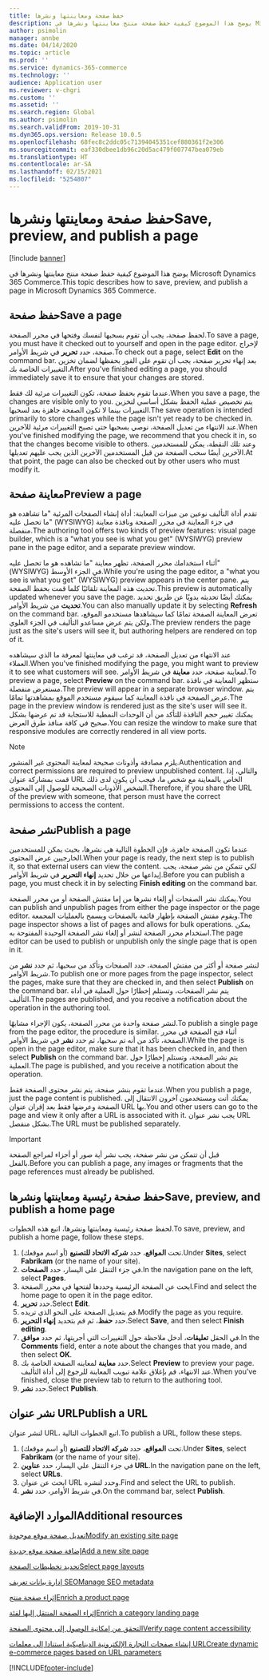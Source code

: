 ```yaml
---
title: حفظ صفحة ومعاينتها ونشرها
description: يوضح هذا الموضوع كيفية حفظ صفحة منتج معاينتها ونشرها في Microsoft Dynamics 365 Commerce.
author: psimolin
manager: annbe
ms.date: 04/14/2020
ms.topic: article
ms.prod: ''
ms.service: dynamics-365-commerce
ms.technology: ''
audience: Application user
ms.reviewer: v-chgri
ms.custom: ''
ms.assetid: ''
ms.search.region: Global
ms.author: psimolin
ms.search.validFrom: 2019-10-31
ms.dyn365.ops.version: Release 10.0.5
ms.openlocfilehash: 68fec8c2ddc05c71394045351cef880361f2e306
ms.sourcegitcommit: eaf330dbee1db96c20d5ac479f007747bea079eb
ms.translationtype: HT
ms.contentlocale: ar-SA
ms.lasthandoff: 02/15/2021
ms.locfileid: "5254807"
---
```

# <a name="save-preview-and-publish-a-page"></a><span data-ttu-id="10045-103">حفظ صفحة ومعاينتها ونشرها</span><span class="sxs-lookup"><span data-stu-id="10045-103">Save, preview, and publish a page</span></span>

[!include [banner](includes/banner.md)]

<span data-ttu-id="10045-104">يوضح هذا الموضوع كيفية حفظ صفحة منتج معاينتها ونشرها في Microsoft Dynamics 365 Commerce.</span><span class="sxs-lookup"><span data-stu-id="10045-104">This topic describes how to save, preview, and publish a page in Microsoft Dynamics 365 Commerce.</span></span>

## <a name="save-a-page"></a><span data-ttu-id="10045-105">حفظ صفحة</span><span class="sxs-lookup"><span data-stu-id="10045-105">Save a page</span></span>

<span data-ttu-id="10045-106">لحفظ صفحة، يجب أن تقوم بسحبها لنفسك وفتحها في محرر الصفحة.</span><span class="sxs-lookup"><span data-stu-id="10045-106">To save a page, you must have it checked out to yourself and open in the page editor.</span></span> <span data-ttu-id="10045-107">لإخراج صفحة، حدد **تحرير** في شريط الأوامر.</span><span class="sxs-lookup"><span data-stu-id="10045-107">To check out a page, select **Edit** on the command bar.</span></span> <span data-ttu-id="10045-108">بعد إنهاء تحرير صفحة، يجب أن تقوم على الفور بحفظها لضمان تخزين التغييرات الخاصة بك.</span><span class="sxs-lookup"><span data-stu-id="10045-108">After you've finished editing a page, you should immediately save it to ensure that your changes are stored.</span></span>

<span data-ttu-id="10045-109">عندما تقوم بحفظ صفحة، تكون التغييرات مرئية لك فقط.</span><span class="sxs-lookup"><span data-stu-id="10045-109">When you save a page, the changes are visible only to you.</span></span> <span data-ttu-id="10045-110">يتم تخصيص عملية الحفظ بشكل أساسي لتخزين التغييرات بينما لا تكون الصفحة جاهزة بعد لسحبها.</span><span class="sxs-lookup"><span data-stu-id="10045-110">The save operation is intended primarily to store changes while the page isn't yet ready to be checked in.</span></span> <span data-ttu-id="10045-111">عند الانتهاء من تعديل الصفحة، نوصي بسحبها حتى تصبح التغييرات مرئية للآخرين.</span><span class="sxs-lookup"><span data-stu-id="10045-111">When you've finished modifying the page, we recommend that you check it in, so that the changes become visible to others.</span></span> <span data-ttu-id="10045-112">وعند تلك النقطة، يمكن للمستخدمين الآخرين أيضًا سحب الصفحة من قبل المستخدمين الآخرين الذين يجب عليهم تعديلها.</span><span class="sxs-lookup"><span data-stu-id="10045-112">At that point, the page can also be checked out by other users who must modify it.</span></span>

## <a name="preview-a-page"></a><span data-ttu-id="10045-113">معاينة صفحة</span><span class="sxs-lookup"><span data-stu-id="10045-113">Preview a page</span></span>

<span data-ttu-id="10045-114">تقدم أداة التأليف نوعين من ميزات المعاينة: أداة إنشاء الصفحات المرئية "ما تشاهده هو ما تحصل عليه" (WYSIWYG) في جزء المعاينة في محرر الصفحة ونافذة معاينة منفصلة.</span><span class="sxs-lookup"><span data-stu-id="10045-114">The authoring tool offers two kinds of preview features: visual page builder, which is a "what you see is what you get" (WYSIWYG) preview pane in the page editor, and a separate preview window.</span></span>

<span data-ttu-id="10045-115">أثناء استخدامك محرر الصفحة، تظهر معاينة "ما تشاهده هو ما تحصل عليه" (WYSIWYG) في الجزء الأوسط.</span><span class="sxs-lookup"><span data-stu-id="10045-115">While you're using the page editor, a "what you see is what you get" (WYSIWYG) preview appears in the center pane.</span></span> <span data-ttu-id="10045-116">يتم تحديث هذه المعاينة تلقائيًا كلما قمت بحفظ الصفحة.</span><span class="sxs-lookup"><span data-stu-id="10045-116">This preview is automatically updated whenever you save the page.</span></span> <span data-ttu-id="10045-117">يمكنك أيضًا تحديثه يدويًا عن طريق تحديد **تحديث** من شريط الأوامر.</span><span class="sxs-lookup"><span data-stu-id="10045-117">You can also manually update it by selecting **Refresh** on the command bar.</span></span> <span data-ttu-id="10045-118">تعرض المعاينة الصفحة تمامًا كما سيشاهدها مستخدمو الموقع، ولكن يتم عرض مساعدو التأليف في الجزء العلوي.</span><span class="sxs-lookup"><span data-stu-id="10045-118">The preview renders the page just as the site's users will see it, but authoring helpers are rendered on top of it.</span></span>

<span data-ttu-id="10045-119">عند الانتهاء من تعديل الصفحة، قد ترغب في معاينتها لمعرفة ما الذي سيشاهده العملاء.</span><span class="sxs-lookup"><span data-stu-id="10045-119">When you've finished modifying the page, you might want to preview it to see what customers will see.</span></span> <span data-ttu-id="10045-120">لمعاينة صفحة، حدد **معاينة** في شريط الأوامر.</span><span class="sxs-lookup"><span data-stu-id="10045-120">To preview a page, select **Preview** on the command bar.</span></span> <span data-ttu-id="10045-121">ستظهر المعاينة في نافذة مستعرض منفصلة.</span><span class="sxs-lookup"><span data-stu-id="10045-121">The preview will appear in a separate browser window.</span></span> <span data-ttu-id="10045-122">يتم عرض الصفحة في نافذة المعاينة كما سيقوم مستخدم الموقع بمشاهدتها تمامًا.</span><span class="sxs-lookup"><span data-stu-id="10045-122">The page in the preview window is rendered just as the site's user will see it.</span></span> <span data-ttu-id="10045-123">يمكنك تغيير حجم النافذة للتأكد من أن الوحدات النمطية للاستجابة قد تم عرضها بشكل صحيح في كافة منافذ طرق العرض.</span><span class="sxs-lookup"><span data-stu-id="10045-123">You can resize the window to make sure that responsive modules are correctly rendered in all view ports.</span></span>

> [!NOTE]
> <span data-ttu-id="10045-124">يلزم مصادقة وأذونات صحيحة لمعاينة المحتوى غير المنشور.</span><span class="sxs-lookup"><span data-stu-id="10045-124">Authentication and correct permissions are required to preview unpublished content.</span></span> <span data-ttu-id="10045-125">والتالي، إذا قمت بمشاركة عنوان URL الخاص بالمعاينة مع شخص ما، فيجب أن يكون لدى ذلك الشخص الأذونات الصحيحة للوصول إلى المحتوى.</span><span class="sxs-lookup"><span data-stu-id="10045-125">Therefore, if you share the URL of the preview with someone, that person must have the correct permissions to access the content.</span></span>

## <a name="publish-a-page"></a><span data-ttu-id="10045-126">نشر صفحة</span><span class="sxs-lookup"><span data-stu-id="10045-126">Publish a page</span></span>

<span data-ttu-id="10045-127">عندما تكون الصفحة جاهزة، فإن الخطوة التالية هي نشرها، بحيث يمكن للمستخدمين الخارجيين عرض المحتوى.</span><span class="sxs-lookup"><span data-stu-id="10045-127">When your page is ready, the next step is to publish it, so that external users can view the content.</span></span> <span data-ttu-id="10045-128">لكي تتمكن من نشر صفحة، يجب إيداعها من خلال تحديد **إنهاء التحرير** في شريط الأوامر.</span><span class="sxs-lookup"><span data-stu-id="10045-128">Before you can publish a page, you must check it in by selecting **Finish editing** on the command bar.</span></span>

<span data-ttu-id="10045-129">يمكنك نشر الصفحات أو إلغاء نشرها من إما مفتش الصفحة أو من محرر الصفحة.</span><span class="sxs-lookup"><span data-stu-id="10045-129">You can publish and unpublish pages from either the page inspector or the page editor.</span></span> <span data-ttu-id="10045-130">ويقوم مفتش الصفحة بإظهار قائمة بالصفحات ويسمح بالعمليات المجمعة.</span><span class="sxs-lookup"><span data-stu-id="10045-130">The page inspector shows a list of pages and allows for bulk operations.</span></span> <span data-ttu-id="10045-131">يمكن استخدام محرر الصفحة لنشر أو إلغاء نشر الصفحة الوحيدة المفتوحة به.</span><span class="sxs-lookup"><span data-stu-id="10045-131">The page editor can be used to publish or unpublish only the single page that is open in it.</span></span>

<span data-ttu-id="10045-132">لنشر صفحة أو أكثر من مفتش الصفحة، حدد الصفحات وتأكد من سحبها، ثم حدد **نشر** من شريط الأوامر.</span><span class="sxs-lookup"><span data-stu-id="10045-132">To publish one or more pages from the page inspector, select the pages, make sure that they are checked in, and then select **Publish** on the command bar.</span></span> <span data-ttu-id="10045-133">يتم نشر الصفحات، وتستلم إخطارًا حول العملية في أداة التأليف.</span><span class="sxs-lookup"><span data-stu-id="10045-133">The pages are published, and you receive a notification about the operation in the authoring tool.</span></span>

<span data-ttu-id="10045-134">لنشر صفحة واحدة من محرر الصفحة، يكون الإجراء مشابهًا.</span><span class="sxs-lookup"><span data-stu-id="10045-134">To publish a single page from the page editor, the procedure is similar.</span></span> <span data-ttu-id="10045-135">أثناء فتح الصفحة في محرر الصفحة، تأكد من أنه تم سحبها، ثم حدد **نشر** في شريط الأوامر.</span><span class="sxs-lookup"><span data-stu-id="10045-135">While the page is open in the page editor, make sure that it has been checked in, and then select **Publish** on the command bar.</span></span> <span data-ttu-id="10045-136">يتم نشر الصفحة، وتستلم إخطارًا حول العملية.</span><span class="sxs-lookup"><span data-stu-id="10045-136">The page is published, and you receive a notification about the operation.</span></span>

<span data-ttu-id="10045-137">عندما تقوم بنشر صفحة، يتم نشر محتوى الصفحة فقط.</span><span class="sxs-lookup"><span data-stu-id="10045-137">When you publish a page, just the page content is published.</span></span> <span data-ttu-id="10045-138">يمكنك أنت ومستخدمون آخرون الانتقال إلى الصفحة وعرضها فقط بعد إقران عنوان URL بها.</span><span class="sxs-lookup"><span data-stu-id="10045-138">You and other users can go to the page and view it only after a URL is associated with it.</span></span> <span data-ttu-id="10045-139">يجب نشر عنوان URL بشكل منفصل.</span><span class="sxs-lookup"><span data-stu-id="10045-139">The URL must be published separately.</span></span>

> [!IMPORTANT]
> <span data-ttu-id="10045-140">قبل أن تتمكن من نشر صفحة، يجب نشر أية صور أو أجزاء لمراجع الصفحة بالفعل.</span><span class="sxs-lookup"><span data-stu-id="10045-140">Before you can publish a page, any images or fragments that the page references must already be published.</span></span>

## <a name="save-preview-and-publish-a-home-page"></a><span data-ttu-id="10045-141">حفظ صفحة رئيسية ومعاينتها ونشرها</span><span class="sxs-lookup"><span data-stu-id="10045-141">Save, preview, and publish a home page</span></span>

<span data-ttu-id="10045-142">لحفظ صفحة رئيسية ومعاينتها ونشرها، اتبع هذه الخطوات.</span><span class="sxs-lookup"><span data-stu-id="10045-142">To save, preview, and publish a home page, follow these steps.</span></span>

1. <span data-ttu-id="10045-143">تحت **المواقع**، حدد **شركه الاتحاد للتصنيع** (أو اسم موقعك).</span><span class="sxs-lookup"><span data-stu-id="10045-143">Under **Sites**, select **Fabrikam** (or the name of your site).</span></span>
1. <span data-ttu-id="10045-144">في جزء التنقل على اليسار، حدد **الصفحات**.</span><span class="sxs-lookup"><span data-stu-id="10045-144">In the navigation pane on the left, select **Pages**.</span></span>
1. <span data-ttu-id="10045-145">ابحث عن الصفحة الرئيسية وحددها لفتحها في محرر الصفحة.</span><span class="sxs-lookup"><span data-stu-id="10045-145">Find and select the home page to open it in the page editor.</span></span>
1. <span data-ttu-id="10045-146">حدد **تحرير**.</span><span class="sxs-lookup"><span data-stu-id="10045-146">Select **Edit**.</span></span>
1. <span data-ttu-id="10045-147">قم بتعديل الصفحة على النحو الذي تريده.</span><span class="sxs-lookup"><span data-stu-id="10045-147">Modify the page as you require.</span></span>
1. <span data-ttu-id="10045-148">حدد **حفظ**، ثم قم بتحديد **إنهاء التحرير**.</span><span class="sxs-lookup"><span data-stu-id="10045-148">Select **Save**, and then select **Finish editing**.</span></span>
1. <span data-ttu-id="10045-149">في الحقل **تعليقات**، أدخل ملاحظة حول التغييرات التي أجريتها، ثم حدد **موافق**.</span><span class="sxs-lookup"><span data-stu-id="10045-149">In the **Comments** field, enter a note about the changes that you made, and then select **OK**.</span></span>
1. <span data-ttu-id="10045-150">حدد **معاينة** لمعاينه الصفحة الخاصة بك.</span><span class="sxs-lookup"><span data-stu-id="10045-150">Select **Preview** to preview your page.</span></span> <span data-ttu-id="10045-151">عند الانتهاء، قم بإغلاق علامة تبويب المعاينة للرجوع إلى أداة التأليف.</span><span class="sxs-lookup"><span data-stu-id="10045-151">When you've finished, close the preview tab to return to the authoring tool.</span></span>
1. <span data-ttu-id="10045-152">حدد **نشر**.</span><span class="sxs-lookup"><span data-stu-id="10045-152">Select **Publish**.</span></span>

## <a name="publish-a-url"></a><span data-ttu-id="10045-153">نشر عنوان URL</span><span class="sxs-lookup"><span data-stu-id="10045-153">Publish a URL</span></span>

<span data-ttu-id="10045-154">لنشر عنوان URL، اتبع الخطوات التالية.</span><span class="sxs-lookup"><span data-stu-id="10045-154">To publish a URL, follow these steps.</span></span>

1. <span data-ttu-id="10045-155">تحت **المواقع**، حدد **شركه الاتحاد للتصنيع** (أو اسم موقعك).</span><span class="sxs-lookup"><span data-stu-id="10045-155">Under **Sites**, select **Fabrikam** (or the name of your site).</span></span>
1. <span data-ttu-id="10045-156">في جزء التنقل علي اليسار، حدد **عناوين URL**.</span><span class="sxs-lookup"><span data-stu-id="10045-156">In the navigation pane on the left, select **URLs**.</span></span>
1. <span data-ttu-id="10045-157">ابحث عن عنوان URL وحدد لنشره.</span><span class="sxs-lookup"><span data-stu-id="10045-157">Find and select the URL to publish.</span></span>
1. <span data-ttu-id="10045-158">في شريط الأوامر، حدد **نشر**.</span><span class="sxs-lookup"><span data-stu-id="10045-158">On the command bar, select **Publish**.</span></span>

## <a name="additional-resources"></a><span data-ttu-id="10045-159">الموارد الإضافية</span><span class="sxs-lookup"><span data-stu-id="10045-159">Additional resources</span></span>

[<span data-ttu-id="10045-160">تعديل صفحة موقع موجودة</span><span class="sxs-lookup"><span data-stu-id="10045-160">Modify an existing site page</span></span>](modify-existing-page.md)

[<span data-ttu-id="10045-161">إضافة صفحة موقع جديدة</span><span class="sxs-lookup"><span data-stu-id="10045-161">Add a new site page</span></span>](add-new-page.md)

[<span data-ttu-id="10045-162">تحديد تخطيطات الصفحة</span><span class="sxs-lookup"><span data-stu-id="10045-162">Select page layouts</span></span>](select-page-layouts.md)

[<span data-ttu-id="10045-163">إدارة بيانات تعريف SEO</span><span class="sxs-lookup"><span data-stu-id="10045-163">Manage SEO metadata</span></span>](manage-seo-metadata.md)

[<span data-ttu-id="10045-164">إثراء صفحة منتج</span><span class="sxs-lookup"><span data-stu-id="10045-164">Enrich a product page</span></span>](enrich-product-page.md)

[<span data-ttu-id="10045-165">إثراء الصفحة المنتقل إليها‬ لفئة</span><span class="sxs-lookup"><span data-stu-id="10045-165">Enrich a category landing page</span></span>](enrich-category-page.md)

[<span data-ttu-id="10045-166">التحقق من إمكانية الوصول إلى محتوى الصفحة</span><span class="sxs-lookup"><span data-stu-id="10045-166">Verify page content accessibility</span></span>](verify-accessibility.md)

[<span data-ttu-id="10045-167">إنشاء صفحات التجارة الإلكترونية الديناميكية استنادا إلى معلمات URL</span><span class="sxs-lookup"><span data-stu-id="10045-167">Create dynamic e-commerce pages based on URL parameters</span></span>](create-dynamic-pages.md)


[!INCLUDE[footer-include](../includes/footer-banner.md)]